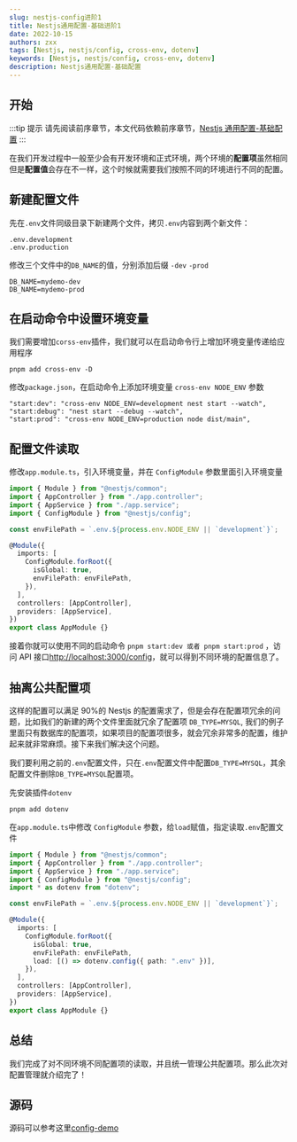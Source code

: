 ```yaml
---
slug: nestjs-config进阶1
title: Nestjs通用配置-基础进阶1
date: 2022-10-15
authors: zxx
tags: [Nestjs, nestjs/config, cross-env, dotenv]
keywords: [Nestjs, nestjs/config, cross-env, dotenv]
description: Nestjs通用配置-基础配置
---
```


## 开始

:::tip 提示
请先阅读前序章节，本文代码依赖前序章节，[Nestjs 通用配置-基础配置](Nestjs%E9%80%9A%E7%94%A8%E9%85%8D%E7%BD%AE-%E5%9F%BA%E7%A1%80%E9%85%8D%E7%BD%AE.md)
:::

在我们开发过程中一般至少会有开发环境和正式环境，两个环境的**配置项**虽然相同但是**配置值**会存在不一样，这个时候就需要我们按照不同的环境进行不同的配置。

## 新建配置文件

先在`.env`文件同级目录下新建两个文件，拷贝`.env`内容到两个新文件：

```text showLineNumbers
.env.development
.env.production
```

修改三个文件中的`DB_NAME`的值，分别添加后缀 `-dev` `-prod`

```text showLineNumbers
DB_NAME=mydemo-dev
DB_NAME=mydemo-prod
```

## 在启动命令中设置环境变量

我们需要增加`corss-env`插件，我们就可以在启动命令行上增加环境变量传递给应用程序

```text showLineNumbers
pnpm add cross-env -D
```

修改`package.json`，在启动命令上添加环境变量 `cross-env NODE_ENV` 参数

```text showLineNumbers
"start:dev": "cross-env NODE_ENV=development nest start --watch",
"start:debug": "nest start --debug --watch",
"start:prod": "cross-env NODE_ENV=production node dist/main",
```

## 配置文件读取

修改`app.module.ts`，引入环境变量，并在 `ConfigModule` 参数里面引入环境变量

```ts {4,6,12} title='app.module.ts' showLineNumbers
import { Module } from "@nestjs/common";
import { AppController } from "./app.controller";
import { AppService } from "./app.service";
import { ConfigModule } from "@nestjs/config";

const envFilePath = `.env.${process.env.NODE_ENV || `development`}`;

@Module({
  imports: [
    ConfigModule.forRoot({
      isGlobal: true,
      envFilePath: envFilePath,
    }),
  ],
  controllers: [AppController],
  providers: [AppService],
})
export class AppModule {}
```

接着你就可以使用不同的启动命令 `pnpm start:dev 或者 pnpm start:prod` ，访问 API 接口[http://localhost:3000/config](http://localhost:3000/config)，就可以得到不同环境的配置信息了。

## 抽离公共配置项

这样的配置可以满足 90%的 Nestjs 的配置需求了，但是会存在配置项冗余的问题，比如我们的新建的两个文件里面就冗余了配置项 `DB_TYPE=MYSQL`, 我们的例子里面只有数据库的配置项，如果项目的配置项很多，就会冗余非常多的配置，维护起来就非常麻烦。接下来我们解决这个问题。

我们要利用之前的`.env`配置文件，只在`.env`配置文件中配置`DB_TYPE=MYSQL`，其余配置文件删除`DB_TYPE=MYSQL`配置项。

先安装插件`dotenv`

```text
pnpm add dotenv
```

在`app.module.ts`中修改 `ConfigModule` 参数，给`load`赋值，指定读取`.env`配置文件

```ts {5,14} title='app.module.ts' showLineNumbers
import { Module } from "@nestjs/common";
import { AppController } from "./app.controller";
import { AppService } from "./app.service";
import { ConfigModule } from "@nestjs/config";
import * as dotenv from "dotenv";

const envFilePath = `.env.${process.env.NODE_ENV || `development`}`;

@Module({
  imports: [
    ConfigModule.forRoot({
      isGlobal: true,
      envFilePath: envFilePath,
      load: [() => dotenv.config({ path: ".env" })],
    }),
  ],
  controllers: [AppController],
  providers: [AppService],
})
export class AppModule {}
```

## 总结

我们完成了对不同环境不同配置项的读取，并且统一管理公共配置项。那么此次对配置管理就介绍完了！

## 源码

源码可以参考这里[config-demo](https://github.com/janzhou123/config-demo)
